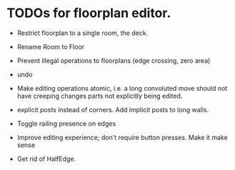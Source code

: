 # TODOs for floorplan editor.

* Restrict floorplan to a single room, the deck.

* Rename Room to Floor

* Prevent illegal operations to floorplans (edge crossing, zero area)

* undo

* Make editing operations atomic, i.e. a long convoluted move should not have creeping changes parts not
  explicitly being edited.

* explicit posts instead of corners.  Add implicit posts to long walls.

* Toggle railing presence on edges

* Improve editing experience; don't require button presses.  Make it make sense

* Get rid of HalfEdge.








